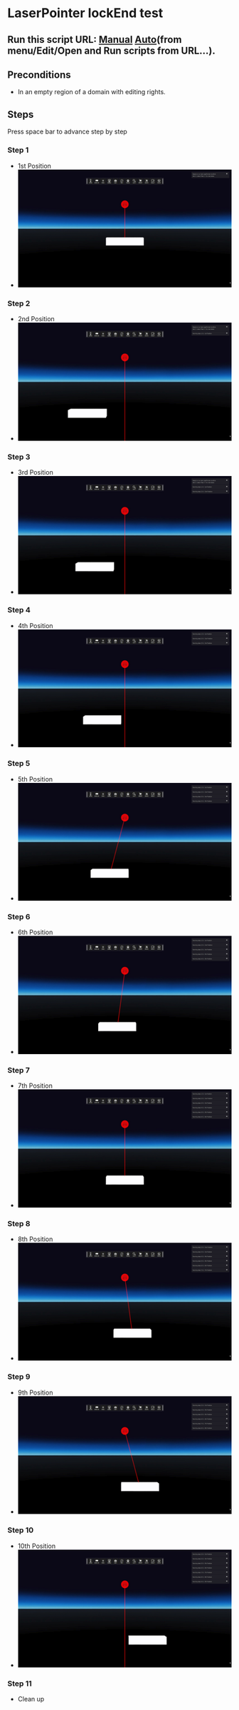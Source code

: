 # LaserPointer lockEnd test
## Run this script URL: [Manual](./test.js?raw=true)   [Auto](./testAuto.js?raw=true)(from menu/Edit/Open and Run scripts from URL...).

## Preconditions
- In an empty region of a domain with editing rights.

## Steps
Press space bar to advance step by step

### Step 1
- 1st Position
- ![](./ExpectedImage_00000.png)
### Step 2
- 2nd Position
- ![](./ExpectedImage_00001.png)
### Step 3
- 3rd Position
- ![](./ExpectedImage_00002.png)
### Step 4
- 4th Position
- ![](./ExpectedImage_00003.png)
### Step 5
- 5th Position
- ![](./ExpectedImage_00004.png)
### Step 6
- 6th Position
- ![](./ExpectedImage_00005.png)
### Step 7
- 7th Position
- ![](./ExpectedImage_00006.png)
### Step 8
- 8th Position
- ![](./ExpectedImage_00007.png)
### Step 9
- 9th Position
- ![](./ExpectedImage_00008.png)
### Step 10
- 10th Position
- ![](./ExpectedImage_00009.png)
### Step 11
- Clean up
